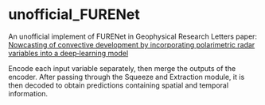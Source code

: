# unofficial_FURENet
An unofficial implement of FURENet in Geophysical Research Letters paper: [Nowcasting of convective development by incorporating polarimetric radar variables into a deep‐learning model](https://agupubs.onlinelibrary.wiley.com/doi/full/10.1029/2021GL095302)

Encode each input variable separately, then merge the outputs of the encoder. After passing through the Squeeze and Extraction module, it is then decoded to obtain predictions containing spatial and temporal information.
